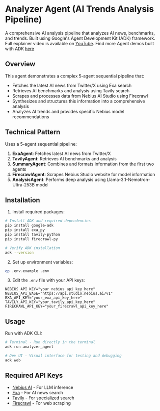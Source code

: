 # Analyzer Agent (AI Trends Analysis Pipeline)

A comprehensive AI analysis pipeline that analyzes AI news, benchmarks, and trends. Built using Google's Agent Development Kit (ADK) framework. Full explainer video is available on [YouTube](https://www.youtube.com/watch?v=FYhKah8FpAg). Find more Agent demos built with ADK [here](https://github.com/Astrodevil/ADK-Agent-Examples)

## Overview

This agent demonstrates a complex 5-agent sequential pipeline that:
- Fetches the latest AI news from Twitter/X using Exa search
- Retrieves AI benchmarks and analysis using Tavily search
- Scrapes and processes data from Nebius AI Studio using Firecrawl
- Synthesizes and structures this information into a comprehensive analysis
- Analyzes AI trends and provides specific Nebius model recommendations

## Technical Pattern

Uses a 5-agent sequential pipeline:
1. **ExaAgent**: Fetches latest AI news from Twitter/X
2. **TavilyAgent**: Retrieves AI benchmarks and analysis
3. **SummaryAgent**: Combines and formats information from the first two agents
4. **FirecrawlAgent**: Scrapes Nebius Studio website for model information
5. **AnalysisAgent**: Performs deep analysis using Llama-3.1-Nemotron-Ultra-253B model

## Installation

1. Install required packages:
```bash
# Install ADK and required dependencies
pip install google-adk
pip install exa_py
pip install tavily-python
pip install firecrawl-py

# Verify ADK installation
adk --version
```

2. Set up environment variables:
```bash
cp .env.example .env
```

3. Edit the `.env` file with your API keys:
```
NEBIUS_API_KEY="your_nebius_api_key_here"
NEBIUS_API_BASE="https://api.studio.nebius.ai/v1"
EXA_API_KEY="your_exa_api_key_here"
TAVILY_API_KEY="your_tavily_api_key_here"
FIRECRAWL_API_KEY="your_firecrawl_api_key_here"
```

## Usage

Run with ADK CLI:
```bash
# Terminal - Run directly in the terminal
adk run analyzer_agent

# Dev UI - Visual interface for testing and debugging
adk web
```

## Required API Keys

- [Nebius AI](https://dub.sh/AIStudio) - For LLM inference
- [Exa](https://exa.ai/) - For AI news search
- [Tavily](https://tavily.com/) - For specialized search
- [Firecrawl](https://firecrawl.dev/) - For web scraping 
